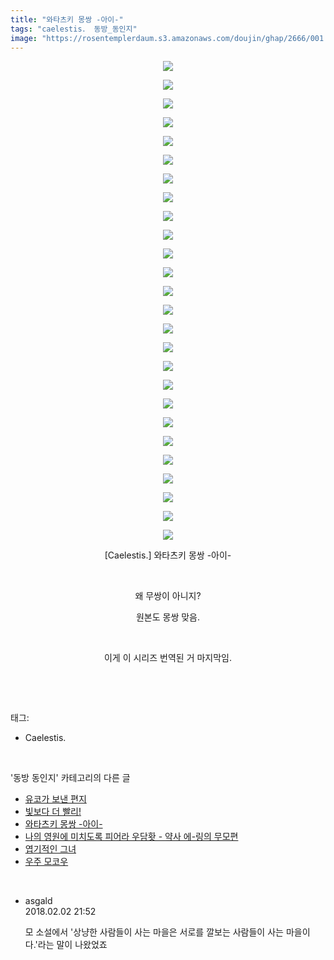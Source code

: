```yaml
---
title: "와타츠키 몽쌍 -아이-"
tags: "caelestis． 동방_동인지"
image: "https://rosentemplerdaum.s3.amazonaws.com/doujin/ghap/2666/001.jpg"
---
```

<div class="article">
<p style="text-align: center; clear: none; float: none;"><img src="{{ site.imgserver10 }}/ghap/2666/001.jpg"/></p>
<p style="text-align: center; clear: none; float: none;"><img src="{{ site.imgserver10 }}/ghap/2666/002.jpg"/></p>
<p style="text-align: center; clear: none; float: none;"><img src="{{ site.imgserver10 }}/ghap/2666/003.jpg"/></p>
<p style="text-align: center; clear: none; float: none;"><img src="{{ site.imgserver10 }}/ghap/2666/004.jpg"/></p>
<p style="text-align: center; clear: none; float: none;"><img src="{{ site.imgserver10 }}/ghap/2666/005.jpg"/></p>
<p style="text-align: center; clear: none; float: none;"><img src="{{ site.imgserver10 }}/ghap/2666/006.jpg"/></p>
<p style="text-align: center; clear: none; float: none;"><img src="{{ site.imgserver10 }}/ghap/2666/007.jpg"/></p>
<p style="text-align: center; clear: none; float: none;"><img src="{{ site.imgserver10 }}/ghap/2666/008.jpg"/></p>
<p style="text-align: center; clear: none; float: none;"><img src="{{ site.imgserver10 }}/ghap/2666/009.jpg"/></p>
<p style="text-align: center; clear: none; float: none;"><img src="{{ site.imgserver10 }}/ghap/2666/010.jpg"/></p>
<p style="text-align: center; clear: none; float: none;"><img src="{{ site.imgserver10 }}/ghap/2666/011.jpg"/></p>
<p style="text-align: center; clear: none; float: none;"><img src="{{ site.imgserver10 }}/ghap/2666/012.jpg"/></p>
<p style="text-align: center; clear: none; float: none;"><img src="{{ site.imgserver10 }}/ghap/2666/013.jpg"/></p>
<p style="text-align: center; clear: none; float: none;"><img src="{{ site.imgserver10 }}/ghap/2666/014.jpg"/></p>
<p style="text-align: center; clear: none; float: none;"><img src="{{ site.imgserver10 }}/ghap/2666/015.jpg"/></p>
<p style="text-align: center; clear: none; float: none;"><img src="{{ site.imgserver10 }}/ghap/2666/016.jpg"/></p>
<p style="text-align: center; clear: none; float: none;"><img src="{{ site.imgserver10 }}/ghap/2666/017.jpg"/></p>
<p style="text-align: center; clear: none; float: none;"><img src="{{ site.imgserver10 }}/ghap/2666/018.jpg"/></p>
<p style="text-align: center; clear: none; float: none;"><img src="{{ site.imgserver10 }}/ghap/2666/019.jpg"/></p>
<p style="text-align: center; clear: none; float: none;"><img src="{{ site.imgserver10 }}/ghap/2666/020.jpg"/></p>
<p style="text-align: center; clear: none; float: none;"><img src="{{ site.imgserver10 }}/ghap/2666/021.jpg"/></p>
<p style="text-align: center; clear: none; float: none;"><img src="{{ site.imgserver10 }}/ghap/2666/022.jpg"/></p>
<p style="text-align: center; clear: none; float: none;"><img src="{{ site.imgserver10 }}/ghap/2666/023.jpg"/></p>
<p style="text-align: center; clear: none; float: none;"><img src="{{ site.imgserver10 }}/ghap/2666/024.jpg"/></p>
<p style="text-align: center; clear: none; float: none;"><img src="{{ site.imgserver10 }}/ghap/2666/025.jpg"/></p>
<p style="text-align: center; clear: none; float: none;"><img src="{{ site.imgserver10 }}/ghap/2666/026.jpg"/></p>
<p style="text-align: center; clear: none; float: none;">[Caelestis.] 와타츠키 몽쌍 -아이-</p>
<p style="text-align: center; clear: none; float: none;"><br/></p>
<p style="text-align: center; clear: none; float: none;">왜 무쌍이 아니지?</p>
<p style="text-align: center; clear: none; float: none;">원본도 몽쌍 맞음.</p>
<p style="text-align: center; clear: none; float: none;"><br/></p>
<p style="text-align: center; clear: none; float: none;">이게 이 시리즈 번역된 거 마지막임.</p>
<p><br/></p>
</div><br/>
<div class="tagTrail">
<p>태그: </p>
<ul>
<li>Caelestis.</li>
</ul>
</div><br/>
<div class="another">
<p>'동방 동인지' 카테고리의 다른 글</p>
<ul>
<li><a href="/ghap_2668">유코가 보낸 편지</a></li>
<li><a href="/ghap_2667">빛보다 더 빨리!</a></li>
<li><a href="/ghap_2666">와타츠키 몽쌍 -아이-</a></li>
<li><a href="/ghap_2665">나의 영원에 미치도록 피어라 우담홧 - 약사 에-링의 무모편</a></li>
<li><a href="/ghap_2664">엽기적인 그녀</a></li>
<li><a href="/ghap_2663">우주 모코우</a></li>
</ul>
</div><br/>
<div class="cb_module cb_fluid">
<div class="cb_wrt cb_profile">
<div class="comment">
<ul>
<li class="cb_thumb_off" id="comment15190453">
<div class="cb_comment_area">
<div class="cb_info_area">
<div class="cb_section">
<span class="cb_nick_name">asgald</span>
</div>
<div class="cb_section">
<span class="cb_date">2018.02.02 21:52 </span>
</div>
</div>
<div class="cb_dsc_comment">
<p class="cb_dsc">
											모 소설에서 '상냥한 사람들이 사는 마을은 서로를 깔보는 사람들이 사는 마을이다.'라는 말이 나왔었죠
										</p>
</div>
</div></li>
</ul>
</div>
</div><!-- commentList close -->
</div><br/>
